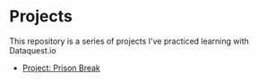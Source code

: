 # Projects
This repository is a series of projects I've practiced learning with Dataquest.io
* [Project: Prison Break](https://github.com/creativesarjun/projects/blob/main/project-1-prison-break.ipynb)
